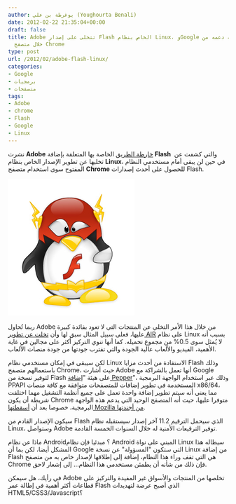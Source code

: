 ```yaml
---
author: يوغرطة بن علي (Youghourta Benali)
date: 2012-02-22 21:35:04+00:00
draft: false
title: Adobe تتخلى على إصدار Flash الخاص بنظام Linux، وGoogle تتعهد بمواصلة دعمه من
  خلال متصفح Chrome
type: post
url: /2012/02/adobe-flash-linux/
categories:
- Google
- برمجيات
- متصفحات
tags:
- Adobe
- chrome
- Flash
- Google
- Linux
---
```


نشرت **Adobe** [خارطة الطريق](http://www.adobe.com/devnet/flashplatform/whitepapers/roadmap.html) الخاصة بها المتعلقة بإضافة **Flash**  والتي كشفت عن تخليها عن تطوير الإصدار الخاص بنظام **Linux**، في حين لن يبقى أمام مستخدمي النظام المفتوح سوى استخدام متصفح **Chrome** للحصول على أحدث إصدارات Flash.




[![](Flash-tux.jpg)
](Flash-tux.jpg)




ربما تُحاول Adobe من خلال هذا الأمر التخلي عن المنتجات التي لا تعود بفائدة كبيرة عليها، فعلى سبيل المثال سبق لها وأن [تخلت عن تطوير AIR](http://blogs.adobe.com/flashplayer/2011/06/adobe-air-and-linux-increasing-distribution-on-devices.html) على نظام Linux بسبب أنه لا يُمثل سوى 0.5% من مجموع تحميله. كما أنها تنوي التركيز أكثر على مجالين في غاية الأهمية، الفيديو والألعاب عالية الجودة والتي تقترب جودتها من جودة منصات الألعاب.




لكن سيبقى في إمكان مستخدمي نظام Linux الاستفادة من أحدث مزايا Flash وذلك باستعمالهم متصفح Chrome، حيث أشارت Adobe أنها تعمل بالشراكة مع Google لتوفير نسخة من Flash على هيئة "[إضافة Pepper](http://code.google.com/p/ppapi/)"، وذلك عبر استخدام الواجهة البرمجية PPAPI المستخدمة في تطوير إضافات للمتصفحات متوافقة مع كافة منصات x86/64، مما يعني أنه سيتم تطوير إضافة واحدة تعمل على جميع أنظمة التشغيل مهما اختلفت شريطة أن يكون Chrome متوفرا عليها، حيث أنه المتصفح الوحيد التي يدعم هذه الواجهة البرمجية، خصوصا بعد أن [أسقطتها Mozilla من أجندتها](https://wiki.mozilla.org/Plugins:PlatformIndependentNPAPI).




سيكون الإصدار القادم من Flash الذي سيحمل الترقيم 11.2 آخر إصدار سيستقبله نظام Linux، وستواصل Adobe توفير الترقيعات الأمنية له خلال السنوات الخمسة القادمة.




ماذا عن نظام Android؟ مبدئيا فإن نظام Android المبني على نواة Linux سيطاله هذا المشكل أيضا، لكن بما أن Google التي ستكون "المسؤولة" عن نسخة Linux من إضافة Flash هي التي تقف وراء هذا النظام، إضافة إلى إطلاقها لإصدار خاص به من متصفح Chrome فإن ذلك من شأنه أن يطمئن مستخدمي هذا النظام... إلى إشعار لاحق.




في رأيك، هل سيمكن Adobe تخلصها من المنتجات والأسواق غير المفيدة والتركيز على قطاعات أكثر أهمية في إطالة عمر Flash الذي أصبح عرضة لتهديدات HTML5/CSS3/Javascript؟
